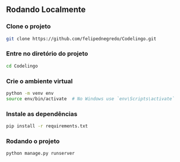 ## Rodando Localmente

### Clone o projeto

```bash
git clone https://github.com/felipednegredo/Codelingo.git
```

### Entre no diretório do projeto

```bash
cd Codelingo
```

### Crie o ambiente virtual

```bash
python -m venv env
source env/bin/activate  # No Windows use `env\Scripts\activate`
```

### Instale as dependências

```bash
pip install -r requirements.txt
```

### Rodando o projeto

```bash
python manage.py runserver
```